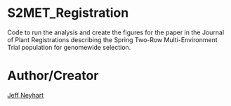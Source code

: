 
<!-- README.md is generated from README.Rmd. Please edit that file -->
S2MET\_Registration
===================

Code to run the analysis and create the figures for the paper in the Journal of Plant Registrations describing the Spring Two-Row Multi-Environment Trial population for genomewide selection.

Author/Creator
==============

[Jeff Neyhart](mailto:neyha001@umn.edu)
